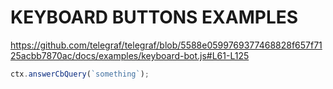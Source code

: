 # KEYBOARD BUTTONS EXAMPLES

https://github.com/telegraf/telegraf/blob/5588e0599769377468828f657f7125acbb7870ac/docs/examples/keyboard-bot.js#L61-L125

```js
ctx.answerCbQuery(`something`);
```